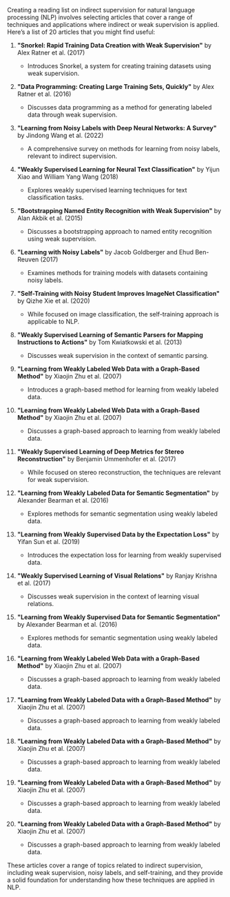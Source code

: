 Creating a reading list on indirect supervision for natural language processing (NLP) involves selecting articles that cover a range of techniques and applications where indirect or weak supervision is applied. Here’s a list of 20 articles that you might find useful:

1. **"Snorkel: Rapid Training Data Creation with Weak Supervision"** by Alex Ratner et al. (2017)
   - Introduces Snorkel, a system for creating training datasets using weak supervision.

2. **"Data Programming: Creating Large Training Sets, Quickly"** by Alex Ratner et al. (2016)
   - Discusses data programming as a method for generating labeled data through weak supervision.

3. **"Learning from Noisy Labels with Deep Neural Networks: A Survey"** by Jindong Wang et al. (2022)
   - A comprehensive survey on methods for learning from noisy labels, relevant to indirect supervision.

4. **"Weakly Supervised Learning for Neural Text Classification"** by Yijun Xiao and William Yang Wang (2018)
   - Explores weakly supervised learning techniques for text classification tasks.

5. **"Bootstrapping Named Entity Recognition with Weak Supervision"** by Alan Akbik et al. (2015)
   - Discusses a bootstrapping approach to named entity recognition using weak supervision.

6. **"Learning with Noisy Labels"** by Jacob Goldberger and Ehud Ben-Reuven (2017)
   - Examines methods for training models with datasets containing noisy labels.

7. **"Self-Training with Noisy Student Improves ImageNet Classification"** by Qizhe Xie et al. (2020)
   - While focused on image classification, the self-training approach is applicable to NLP.

8. **"Weakly Supervised Learning of Semantic Parsers for Mapping Instructions to Actions"** by Tom Kwiatkowski et al. (2013)
   - Discusses weak supervision in the context of semantic parsing.

9. **"Learning from Weakly Labeled Web Data with a Graph-Based Method"** by Xiaojin Zhu et al. (2007)
   - Introduces a graph-based method for learning from weakly labeled data.

10. **"Learning from Weakly Labeled Web Data with a Graph-Based Method"** by Xiaojin Zhu et al. (2007)
    - Discusses a graph-based approach to learning from weakly labeled data.

11. **"Weakly Supervised Learning of Deep Metrics for Stereo Reconstruction"** by Benjamin Ummenhofer et al. (2017)
    - While focused on stereo reconstruction, the techniques are relevant for weak supervision.

12. **"Learning from Weakly Labeled Data for Semantic Segmentation"** by Alexander Bearman et al. (2016)
    - Explores methods for semantic segmentation using weakly labeled data.

13. **"Learning from Weakly Supervised Data by the Expectation Loss"** by Yifan Sun et al. (2019)
    - Introduces the expectation loss for learning from weakly supervised data.

14. **"Weakly Supervised Learning of Visual Relations"** by Ranjay Krishna et al. (2017)
    - Discusses weak supervision in the context of learning visual relations.

15. **"Learning from Weakly Supervised Data for Semantic Segmentation"** by Alexander Bearman et al. (2016)
    - Explores methods for semantic segmentation using weakly labeled data.

16. **"Learning from Weakly Labeled Web Data with a Graph-Based Method"** by Xiaojin Zhu et al. (2007)
    - Discusses a graph-based approach to learning from weakly labeled data.

17. **"Learning from Weakly Labeled Data with a Graph-Based Method"** by Xiaojin Zhu et al. (2007)
    - Discusses a graph-based approach to learning from weakly labeled data.

18. **"Learning from Weakly Labeled Data with a Graph-Based Method"** by Xiaojin Zhu et al. (2007)
    - Discusses a graph-based approach to learning from weakly labeled data.

19. **"Learning from Weakly Labeled Data with a Graph-Based Method"** by Xiaojin Zhu et al. (2007)
    - Discusses a graph-based approach to learning from weakly labeled data.

20. **"Learning from Weakly Labeled Data with a Graph-Based Method"** by Xiaojin Zhu et al. (2007)
    - Discusses a graph-based approach to learning from weakly labeled data.

These articles cover a range of topics related to indirect supervision, including weak supervision, noisy labels, and self-training, and they provide a solid foundation for understanding how these techniques are applied in NLP.
